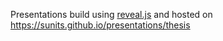 Presentations build using [reveal.js](http://revealjs.com/) and hosted on https://sunits.github.io/presentations/thesis


